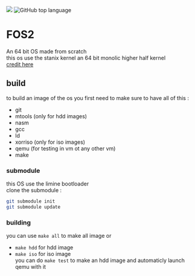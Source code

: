 ![](https://tokei.rs/b1/github/tayoky/FOS2) ![GitHub top language](https://img.shields.io/github/languages/top/tayoky/FOS2)
   
# FOS2
An 64 bit OS made from scratch  
this os use the stanix kernel an 64 bit monolic higher half kernel  
[credit here](CREDITS.md)
## build
to build an image of the os you first need to make sure to have all of this :  
- git
- mtools (only for hdd images)
- nasm
- gcc
- ld
- xorriso (only for iso images)
- qemu (for testing in vm ot any other vm)
- make
### submodule
this OS use the limine bootloader   
clone the submodule :  
```sh
git submodule init
git submodule update
```
### building
you can use `make all` to make all image or  
- `make hdd` for hdd image
- `make iso` for iso image  
you can do `make test` to make an hdd image and automaticly launch qemu with it
